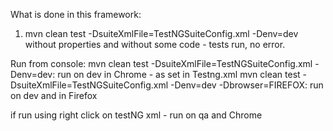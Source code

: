 What is done in this framework:
1. mvn clean test -DsuiteXmlFile=TestNGSuiteConfig.xml -Denv=dev
without properties and without some code - tests run, no error.

Run from console:
mvn clean test -DsuiteXmlFile=TestNGSuiteConfig.xml -Denv=dev: run on dev in Chrome - as set in Testng.xml
mvn clean test -DsuiteXmlFile=TestNGSuiteConfig.xml -Denv=dev -Dbrowser=FIREFOX: run on dev and in Firefox

if run using right click on testNG xml - run on qa and Chrome